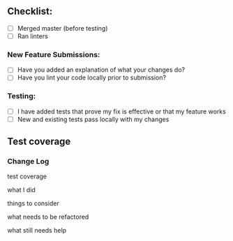 ## Checklist:

* [ ] Merged master (before testing)
* [ ] Ran linters

### New Feature Submissions:

* [ ] Have you added an explanation of what your changes do?
* [ ] Have you lint your code locally prior to submission?

### Testing:

* [ ] I have added tests that prove my fix is effective or that my feature works
* [ ] New and existing tests pass locally with my changes

**Test coverage**
--------------------------------------------------------------------------------
### Change Log

test coverage

what I did

things to consider

what needs to be refactored

what still needs help
